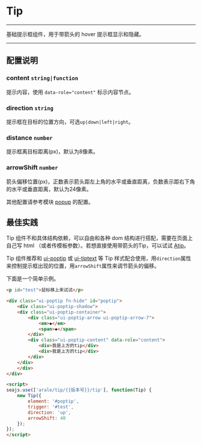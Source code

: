 # Tip

---

基础提示框组件，用于带箭头的 hover 提示框显示和隐藏。

---

## 配置说明

### content `string|function`

提示内容，使用 `data-role="content"` 标示内容节点。

### direction `string`

提示框在目标的位置方向，可选`up|down|left|right`。

### distance `number`

提示框离目标距离(px)，默认为8像素。


### arrowShift `number`

箭头偏移位置(px)，正数表示箭头距左上角的水平或垂直距离，负数表示距右下角的水平或垂直距离，默认为24像素。

其他配置请参考模块 [popup](../popup/) 的配置。


## 最佳实践

Tip 组件不和具体结构依赖，可以自由和各种 dom 结构进行搭配，需要在页面上自己写 html （或者传模板参数）。若想直接使用带箭头的Tip，可以试试 [Atip](http://aralejs.org/tip/docs/atip.html)。

Tip 组件推荐和 [ui-poptip](http://arale.alipay.im/projects/4ee06eabb5f7002877019198) 或 [ui-tiptext](http://arale.alipay.im/projects/4ffbc0e6f137f3a16a23b1c9) 等 Tip 样式配合使用，用`direction`属性来控制提示框出现的位置，用`arrowShift`属性来调节箭头的偏移。

下面是一个简单示例。

```html
<p id="test">鼠标移上来试试</p>

<div class="ui-poptip fn-hide" id="poptip">
    <div class="ui-poptip-shadow">
    <div class="ui-poptip-container">
        <div class="ui-poptip-arrow ui-poptip-arrow-7">
            <em>◆</em>
            <span>◆</span>
        </div>                  
        <div class="ui-poptip-content" data-role="content">
            <div>我是上方的tip</div>
            <div>我是上方的tip</div>            
        </div>
    </div>
    </div>
</div>

<script>
seajs.use(['arale/tip/{{版本号}}/tip'], function(Tip) {
    new Tip({
        element: '#poptip',    
        trigger: '#test',
        direction: 'up',
        arrowShift: 40
    });
});
</script>
```

